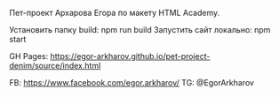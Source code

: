 Пет-проект Архарова Егора по макету HTML Academy.

Установить папку build: npm run build
Запустить сайт локально: npm start

GH Pages: https://egor-arkharov.github.io/pet-project-denim/source/index.html

FB: https://www.facebook.com/egor.arkharov/
TG: @EgorArkharov
